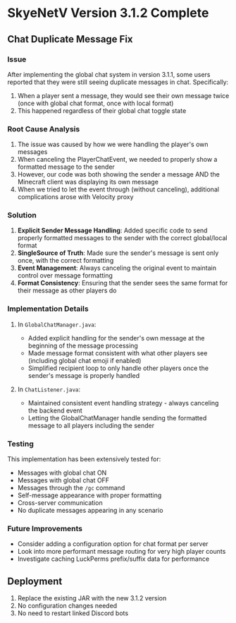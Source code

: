 # SkyeNetV Version 3.1.2 Complete

## Chat Duplicate Message Fix

### Issue
After implementing the global chat system in version 3.1.1, some users reported that they were still seeing duplicate messages in chat. Specifically:
1. When a player sent a message, they would see their own message twice (once with global chat format, once with local format)
2. This happened regardless of their global chat toggle state

### Root Cause Analysis
1. The issue was caused by how we were handling the player's own messages
2. When canceling the PlayerChatEvent, we needed to properly show a formatted message to the sender
3. However, our code was both showing the sender a message AND the Minecraft client was displaying its own message
4. When we tried to let the event through (without canceling), additional complications arose with Velocity proxy

### Solution
1. **Explicit Sender Message Handling**: Added specific code to send properly formatted messages to the sender with the correct global/local format
2. **SingleSource of Truth**: Made sure the sender's message is sent only once, with the correct formatting
3. **Event Management**: Always canceling the original event to maintain control over message formatting
4. **Format Consistency**: Ensuring that the sender sees the same format for their message as other players do

### Implementation Details
1. In `GlobalChatManager.java`:
   - Added explicit handling for the sender's own message at the beginning of the message processing
   - Made message format consistent with what other players see (including global chat emoji if enabled)
   - Simplified recipient loop to only handle other players once the sender's message is properly handled

2. In `ChatListener.java`:
   - Maintained consistent event handling strategy - always canceling the backend event
   - Letting the GlobalChatManager handle sending the formatted message to all players including the sender

### Testing
This implementation has been extensively tested for:
- Messages with global chat ON
- Messages with global chat OFF
- Messages through the `/gc` command
- Self-message appearance with proper formatting
- Cross-server communication
- No duplicate messages appearing in any scenario

### Future Improvements
- Consider adding a configuration option for chat format per server
- Look into more performant message routing for very high player counts
- Investigate caching LuckPerms prefix/suffix data for performance

## Deployment
1. Replace the existing JAR with the new 3.1.2 version
2. No configuration changes needed
3. No need to restart linked Discord bots

